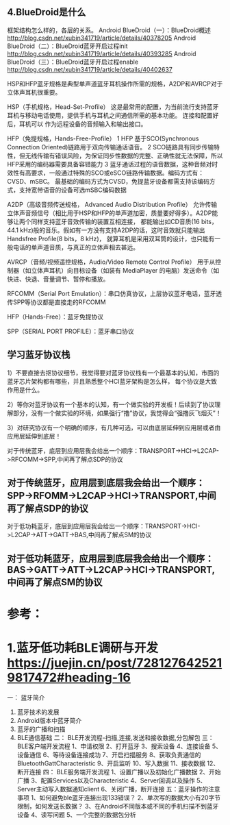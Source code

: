 ## 4.BlueDroid是什么
框架结构怎么样的，各层的关系。
Android BlueDroid（一）：BlueDroid概述 http://blog.csdn.net/xubin341719/article/details/40378205
Android BlueDroid（二）：BlueDroid蓝牙开启过程init http://blog.csdn.net/xubin341719/article/details/40393285
Android BlueDroid（三）：BlueDroid蓝牙开启过程enable http://blog.csdn.net/xubin341719/article/details/40402637

HSP和HFP蓝牙规格是典型单声道蓝牙耳机操作所需的规格，A2DP和AVRCP对于立体声耳机很重要。

HSP（手机规格，Head-Set-Profile）
这是最常用的配置，为当前流行支持蓝牙耳机与移动电话使用，提供手机与耳机之间通信所需的基本功能。 连接和配置好后，耳机可以
作为远程设备的音频输入和输出接口。

HFP（免提规格，Hands-Free-Profile）
1 HFP 基于SCO(Synchronous Connection Oriented)链路用于双向传输通话语音。
2 SCO链路具有同步传输特性，但无线传输有错误风险，为保证同步性数据的完整、正确性就无法保障，所以HFP采用的编码器需要具备容错能力
3 蓝牙通话过程的语音数据，这种音频对时效性有高要求，一般通过特殊的SCO或eSCO链路传输数据。编码方式有：CVSD、mSBC。
最基础的编码方式为CVSD，免提蓝牙设备都需支持该编码方式，支持宽带语音的设备可选mSBC编码数据

A2DP（高级音频传送规格， Advanced Audio Distribution Profile）
允许传输立体声音频信号（相比用于HSP和HFP的单声道加密，质量要好得多）。A2DP能够让两个同样支持蓝牙音效传输的装置互相连接，
都能输出如CD音质(16 bits，44.1 kHz)般的音乐。假如有一方没有支持A2DP的话，这时音效就只能输出Handsfree Profile(8 bits，8 kHz)，
就算耳机是采用双耳筒的设计，也只能有一般电话的单声道音质，与真正的立体声相去甚远。

AVRCP（音频/视频遥控规格，Audio/Video Remote Control Profile）
用于从控制器（如立体声耳机）向目标设备（如装有 MediaPlayer 的电脑）发送命令（如快进、快退、音量调节、暂停和播放。

RFCOMM（Serial Port Emulation）：串口仿真协议，上层协议蓝牙电话，蓝牙透传SPP等协议都是直接走的RFCOMM

HFP（Hands-Free）：蓝牙免提协议

SPP（SERIAL PORT PROFILE）：蓝牙串口协议

## 学习蓝牙协议栈

1）不要直接去抠协议细节，我觉得要对蓝牙协议栈有一个最基本的认知，市面的蓝牙芯片架构都有哪些，并且熟悉整个HCI蓝牙架构是怎么样，
每个协议是大致作用是什么。

2）等你对蓝牙协议有一个基本的认知，有一个做实验的开发板！后续到了协议理解部分，没有一个做实验的环境，如果强行“撸”协议，我觉得会“强撸灰飞烟灭”！

3）对研究协议有一个明确的顺序，有几种可选，可以由底层延伸到应用层或者由应用层延伸到底层！

对于传统蓝牙，底层到应用层我会给出一个顺序：TRANSPORT->HCI->L2CAP->RFCOMM->SPP,中间再了解点SDP的协议

## 对于传统蓝牙，应用层到底层我会给出一个顺序：SPP->RFOMM->L2CAP->HCI->TRANSPORT,中间再了解点SDP的协议

对于低功耗蓝牙，底层到应用层我会给出一个顺序：TRANSPORT->HCI->L2CAP->ATT->GATT->BAS,中间再了解点SM的协议

## 对于低功耗蓝牙，应用层到底层我会给出一个顺序：BAS->GATT->ATT->L2CAP->HCI->TRANSPORT,中间再了解点SM的协议


# 参考：
# 1.蓝牙低功耗BLE调研与开发 https://juejin.cn/post/7281276425219817472#heading-16
一： 蓝牙简介
1. 蓝牙技术的发展
2. Android版本中蓝牙简介
3. 蓝牙的广播和扫描
4. BLE通信基础
   二： BLE开发流程-扫描,连接,发送和接收数据,分包解包
   三： BLE客户端开发流程
   1、申请权限
   2、打开蓝牙
   3、搜索设备
   4、连接设备
   5、设备通信
   6、等待设备连接成功
   7、开启扫描服务
   8、获取负责通信的BluetoothGattCharacteristic
   9、开启监听
   10、写入数据
   11、接收数据
   12、断开连接
   四： BLE服务端开发流程
   1、设置广播以及初始化广播数据
   2、开始广播
   3、配置Services以及Characteristic
   4、Server回调以及操作
   5、Server主动写入数据通知client
   6、关闭广播，断开连接
   五：蓝牙操作的注意事项
   1、如何避免ble蓝牙连接出现133错误？
   2、单次写的数据大小有20字节限制，如何发送长数据？
   3、在Android不同版本或不同的手机扫描不到蓝牙设备
   4、读写问题
   5、一个完整的数据包分析


   